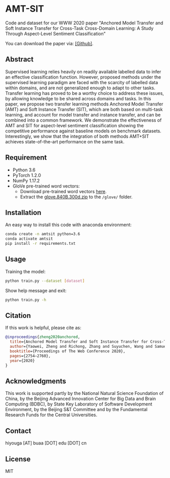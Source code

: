 # AMT-SIT

Code and dataset for our WWW 2020 paper "Anchored Model Transfer and Soft Instance Transfer for Cross-Task Cross-Domain Learning: A Study Through Aspect-Level Sentiment Classification"

You can download the paper via: [[Github]](paper.pdf).

## Abstract

Supervised learning relies heavily on readily available labelled data to infer an effective classification function. However, proposed methods under the supervised learning paradigm are faced with the scarcity of labelled data within domains, and are not generalized enough to adapt to other tasks. Transfer learning has proved to be a worthy choice to address these issues, by allowing knowledge to be shared across domains and tasks. In this paper, we propose two transfer learning methods Anchored Model Transfer (AMT) and Soft Instance Transfer (SIT), which are both based on multi-task learning, and account for model transfer and instance transfer, and can be combined into a common framework. We demonstrate the effectiveness of AMT and SIT for aspect-level sentiment classification showing the competitive performance against baseline models on benchmark datasets. Interestingly, we show that the integration of both methods AMT+SIT achieves state-of-the-art performance on the same task.

## Requirement

- Python 3.6
- PyTorch 1.2.0
- NumPy 1.17.2
- GloVe pre-trained word vectors:
  - Download pre-trained word vectors [here](https://github.com/stanfordnlp/GloVe#download-pre-trained-word-vectors).
  - Extract the [glove.840B.300d.zip](http://nlp.stanford.edu/data/wordvecs/glove.840B.300d.zip) to the `/glove/` folder.

## Installation

An easy way to install this code with anaconda environment:

```bash
conda create -n amtsit python=3.6
conda activate amtsit
pip install -r requirements.txt
```

## Usage

Training the model:

```bash
python train.py --dataset [dataset]
```

Show help message and exit:

```bash
python train.py -h
```

## Citation

If this work is helpful, please cite as:

```bibtex
@inproceedings{zheng2020anchored,
  title={Anchored Model Transfer and Soft Instance Transfer for Cross-Task Cross-Domain Learning: A Study Through Aspect-Level Sentiment Classification},
  author={Yaowei, Zheng and Richong, Zhang and Suyuchen, Wang and Samuel, Mensah and Yongyi, Mao},
  booktitle={Proceedings of The Web Conference 2020},
  pages={2754–2760},
  year={2020}
}
```

## Acknowledgments

This work is supported partly by the National Natural Science Foundation of China, by the Beijing Advanced Innovation Center for Big Data and Brain Computing (BDBC), by State Key Laboratory of Software Development Environment, by the Beijing S&T Committee and by the Fundamental Research Funds for the Central Universities.

## Contact

hiyouga [AT] buaa [DOT] edu [DOT] cn

## License

MIT
